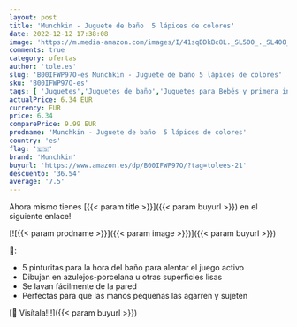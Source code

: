 ```yaml
---
layout: post
title: 'Munchkin - Juguete de baño  5 lápices de colores'
date: 2022-12-12 17:38:08
image: 'https://m.media-amazon.com/images/I/41sqDDkBc8L._SL500_._SL400_.jpg'
comments: true
category: ofertas
author: 'tole.es'
slug: 'B00IFWP97O-es Munchkin - Juguete de baño 5 lápices de colores'
sku: 'B00IFWP97O-es'
tags: [ 'Juguetes','Juguetes de baño','Juguetes para Bebés y primera infancia','Juguetes y juegos','munchkin','🇪🇸', ]
actualPrice: 6.34 EUR
currency: EUR
price: 6.34
comparePrice: 9.99 EUR
prodname: 'Munchkin - Juguete de baño  5 lápices de colores'
country: 'es'
flag: '🇪🇸'
brand: 'Munchkin'
buyurl: 'https://www.amazon.es/dp/B00IFWP97O/?tag=tolees-21'
descuento: '36.54'
average: '7.5'
---
```


Ahora mismo tienes [{{< param title >}}]({{< param buyurl >}}) en el siguiente enlace!

[![{{< param prodname >}}]({{< param image >}})]({{< param buyurl >}})

🔎:

- 5 pinturitas para la hora del baño para alentar el juego activo
- Dibujan en azulejos-porcelana u otras superficies lisas
- Se lavan fácilmente de la pared
- Perfectas para que las manos pequeñas las agarren y sujeten

[🛒 Visítala!!!]({{< param buyurl >}})
